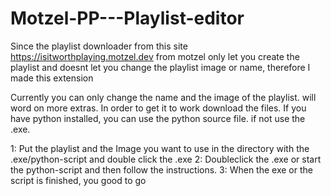 # Motzel-PP---Playlist-editor
Since the playlist downloader from this site https://isitworthplaying.motzel.dev from motzel only let you create the playlist and doesnt let you change the playlist image or name, therefore I made this extension

Currently you can only change the name and the image of the playlist. will word on more extras.
In order to get it to work download the files. If you have python installed, you can use the python source file. if not use the .exe.

1: Put the playlist and the Image you want to use in the directory with the .exe/python-script and double click the .exe
2: Doubleclick the .exe or start the python-script and then follow the instructions.
3: When the exe or the script is finished, you good to go
